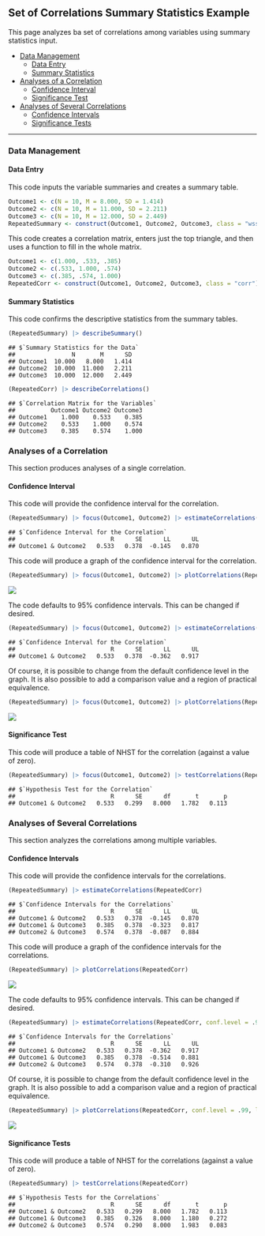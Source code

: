 
## Set of Correlations Summary Statistics Example

This page analyzes ba set of correlations among variables using summary
statistics input.

- [Data Management](#data-management)
  - [Data Entry](#data-entry)
  - [Summary Statistics](#summary-statistics)
- [Analyses of a Correlation](#analyses-of-a-correlation)
  - [Confidence Interval](#confidence-interval)
  - [Significance Test](#significance-test)
- [Analyses of Several Correlations](#analyses-of-several-correlations)
  - [Confidence Intervals](#confidence-intervals)
  - [Significance Tests](#significance-tests)

------------------------------------------------------------------------

### Data Management

#### Data Entry

This code inputs the variable summaries and creates a summary table.

``` r
Outcome1 <- c(N = 10, M = 8.000, SD = 1.414)
Outcome2 <- c(N = 10, M = 11.000, SD = 2.211)
Outcome3 <- c(N = 10, M = 12.000, SD = 2.449)
RepeatedSummary <- construct(Outcome1, Outcome2, Outcome3, class = "wss")
```

This code creates a correlation matrix, enters just the top triangle,
and then uses a function to fill in the whole matrix.

``` r
Outcome1 <- c(1.000, .533, .385)
Outcome2 <- c(.533, 1.000, .574)
Outcome3 <- c(.385, .574, 1.000)
RepeatedCorr <- construct(Outcome1, Outcome2, Outcome3, class = "corr")
```

#### Summary Statistics

This code confirms the descriptive statistics from the summary tables.

``` r
(RepeatedSummary) |> describeSummary()
```

    ## $`Summary Statistics for the Data`
    ##                N       M      SD
    ## Outcome1  10.000   8.000   1.414
    ## Outcome2  10.000  11.000   2.211
    ## Outcome3  10.000  12.000   2.449

``` r
(RepeatedCorr) |> describeCorrelations()
```

    ## $`Correlation Matrix for the Variables`
    ##          Outcome1 Outcome2 Outcome3
    ## Outcome1    1.000    0.533    0.385
    ## Outcome2    0.533    1.000    0.574
    ## Outcome3    0.385    0.574    1.000

### Analyses of a Correlation

This section produces analyses of a single correlation.

#### Confidence Interval

This code will provide the confidence interval for the correlation.

``` r
(RepeatedSummary) |> focus(Outcome1, Outcome2) |> estimateCorrelations(RepeatedCorr)
```

    ## $`Confidence Interval for the Correlation`
    ##                           R      SE      LL      UL
    ## Outcome1 & Outcome2   0.533   0.378  -0.145   0.870

This code will produce a graph of the confidence interval for the
correlation.

``` r
(RepeatedSummary) |> focus(Outcome1, Outcome2) |> plotCorrelations(RepeatedCorr)
```

![](figures/SetCorrelations-Summary-IntervalsA-1.png)<!-- -->

The code defaults to 95% confidence intervals. This can be changed if
desired.

``` r
(RepeatedSummary) |> focus(Outcome1, Outcome2) |> estimateCorrelations(RepeatedCorr, conf.level = .99)
```

    ## $`Confidence Interval for the Correlation`
    ##                           R      SE      LL      UL
    ## Outcome1 & Outcome2   0.533   0.378  -0.362   0.917

Of course, it is possible to change from the default confidence level in
the graph. It is also possible to add a comparison value and a region of
practical equivalence.

``` r
(RepeatedSummary) |> focus(Outcome1, Outcome2) |> plotCorrelations(RepeatedCorr, conf.level = .99, line = 0, rope = c(-.2, .2))
```

![](figures/SetCorrelations-Summary-IntervalsB-1.png)<!-- -->

#### Significance Test

This code will produce a table of NHST for the correlation (against a
value of zero).

``` r
(RepeatedSummary) |> focus(Outcome1, Outcome2) |> testCorrelations(RepeatedCorr)
```

    ## $`Hypothesis Test for the Correlation`
    ##                           R      SE      df       t       p
    ## Outcome1 & Outcome2   0.533   0.299   8.000   1.782   0.113

### Analyses of Several Correlations

This section analyzes the correlations among multiple variables.

#### Confidence Intervals

This code will provide the confidence intervals for the correlations.

``` r
(RepeatedSummary) |> estimateCorrelations(RepeatedCorr)
```

    ## $`Confidence Intervals for the Correlations`
    ##                           R      SE      LL      UL
    ## Outcome1 & Outcome2   0.533   0.378  -0.145   0.870
    ## Outcome1 & Outcome3   0.385   0.378  -0.323   0.817
    ## Outcome2 & Outcome3   0.574   0.378  -0.087   0.884

This code will produce a graph of the confidence intervals for the
correlations.

``` r
(RepeatedSummary) |> plotCorrelations(RepeatedCorr)
```

![](figures/SetCorrelations-Summary-IntervalsC-1.png)<!-- -->

The code defaults to 95% confidence intervals. This can be changed if
desired.

``` r
(RepeatedSummary) |> estimateCorrelations(RepeatedCorr, conf.level = .99)
```

    ## $`Confidence Intervals for the Correlations`
    ##                           R      SE      LL      UL
    ## Outcome1 & Outcome2   0.533   0.378  -0.362   0.917
    ## Outcome1 & Outcome3   0.385   0.378  -0.514   0.881
    ## Outcome2 & Outcome3   0.574   0.378  -0.310   0.926

Of course, it is possible to change from the default confidence level in
the graph. It is also possible to add a comparison value and a region of
practical equivalence.

``` r
(RepeatedSummary) |> plotCorrelations(RepeatedCorr, conf.level = .99, line = 0, rope = c(-.2, .2))
```

![](figures/SetCorrelations-Summary-IntervalsD-1.png)<!-- -->

#### Significance Tests

This code will produce a table of NHST for the correlations (against a
value of zero).

``` r
(RepeatedSummary) |> testCorrelations(RepeatedCorr)
```

    ## $`Hypothesis Tests for the Correlations`
    ##                           R      SE      df       t       p
    ## Outcome1 & Outcome2   0.533   0.299   8.000   1.782   0.113
    ## Outcome1 & Outcome3   0.385   0.326   8.000   1.180   0.272
    ## Outcome2 & Outcome3   0.574   0.290   8.000   1.983   0.083
